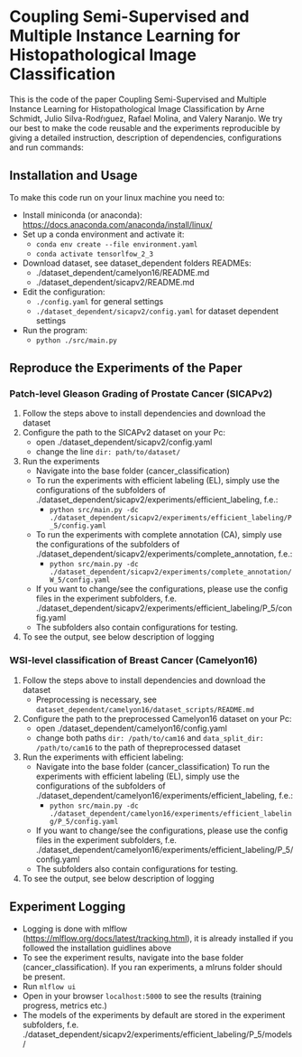 # Coupling Semi-Supervised and Multiple Instance Learning for Histopathological Image Classification 
This is the code of the paper Coupling Semi-Supervised and Multiple Instance Learning for Histopathological Image Classification by
Arne Schmidt, Julio Silva-Rodŕıguez, Rafael Molina, and Valery Naranjo.
We try our best to make the code reusable and the experiments reproducible by giving a detailed instruction, description of dependencies, configurations and run commands:
## Installation and Usage
To make this code run on your linux machine you need to:
* Install miniconda (or anaconda): https://docs.anaconda.com/anaconda/install/linux/ 
* Set up a conda environment and activate it:
    * `conda env create --file environment.yaml`
    * `conda activate tensorlfow_2_3`
* Download dataset, see dataset_dependent folders READMEs:
    * ./dataset_dependent/camelyon16/README.md
    * ./dataset_dependent/sicapv2/README.md
* Edit the configuration:
    * `./config.yaml` for general settings
    * `./dataset_dependent/sicapv2/config.yaml` for dataset dependent settings
* Run the program:
    * `python ./src/main.py`
    
## Reproduce the Experiments of the Paper
### Patch-level Gleason Grading of Prostate Cancer (SICAPv2)
1. Follow the steps above to install dependencies and download the dataset
2. Configure the path to the SICAPv2 dataset on your Pc:
    * open ./dataset_dependent/sicapv2/config.yaml
    * change the line   `dir: path/to/dataset/`
3. Run the experiments
    * Navigate into the base folder (cancer_classification)
    * To run the experiments with efficient labeling (EL), simply use the configurations of the subfolders of ./dataset_dependent/sicapv2/experiments/efficient_labeling, f.e.:  
        * `python src/main.py -dc ./dataset_dependent/sicapv2/experiments/efficient_labeling/P_5/config.yaml`
    * To run the experiments with complete annotation (CA), simply use the configurations of the subfolders of ./dataset_dependent/sicapv2/experiments/complete_annotation, f.e.:  
        * `python src/main.py -dc ./dataset_dependent/sicapv2/experiments/complete_annotation/W_5/config.yaml`
    * If you want to change/see the configurations, please use the config files in the experiment subfolders, f.e. 
    ./dataset_dependent/sicapv2/experiments/efficient_labeling/P_5/config.yaml
    * The subfolders also contain configurations for testing.
4. To see the output, see below description of logging

### WSI-level classification of Breast Cancer (Camelyon16)
1. Follow the steps above to install dependencies and download the dataset
    * Preprocessing is necessary, see `dataset_dependent/camelyon16/dataset_scripts/README.md`
2. Configure the path to the preprocessed Camelyon16 dataset on your Pc:
    * open ./dataset_dependent/camelyon16/config.yaml
    * change both paths   `dir: /path/to/cam16` and `data_split_dir: /path/to/cam16` to the 
    path of thepreprocessed dataset
3. Run the experiments with efficient labeling:
    * Navigate into the base folder (cancer_classification)
    To run the experiments with efficient labeling (EL), simply use the configurations of the subfolders of ./dataset_dependent/camelyon16/experiments/efficient_labeling, f.e.:  
        * `python src/main.py -dc ./dataset_dependent/camelyon16/experiments/efficient_labeling/P_5/config.yaml`
    * If you want to change/see the configurations, please use the config files in the experiment subfolders, f.e. 
    ./dataset_dependent/camelyon16/experiments/efficient_labeling/P_5/config.yaml
    * The subfolders also contain configurations for testing.
4. To see the output, see below description of logging

## Experiment Logging
* Logging is done with mlflow (https://mlflow.org/docs/latest/tracking.html), it is already installed if you followed the installation guidlines above
* To see the experiment results, navigate into the base folder (cancer_classification). If you ran experiments, a mlruns folder should be present. 
* Run `mlflow ui`
* Open in your browser `localhost:5000` to see the results (training progress, metrics etc.)
* The models of the experiments by default are stored in the experiment subfolders, f.e. 
./dataset_dependent/sicapv2/experiments/efficient_labeling/P_5/models/